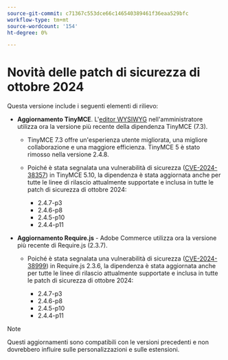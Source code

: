 ```yaml
---
source-git-commit: c71367c553dce66c146540389461f36eaa529bfc
workflow-type: tm+mt
source-wordcount: '154'
ht-degree: 0%

---
```

# Novità delle patch di sicurezza di ottobre 2024

Questa versione include i seguenti elementi di rilievo:

* **Aggiornamento TinyMCE**. L&#39;[editor WYSIWYG](https://experienceleague.adobe.com/it/docs/commerce-admin/content-design/wysiwyg/editor) nell&#39;amministratore utilizza ora la versione più recente della dipendenza TinyMCE (7.3&#x200B;).

   * TinyMCE 7.3 offre un&#39;esperienza utente migliorata, una migliore collaborazione e una maggiore efficienza. TinyMCE 5 è stato rimosso nella versione 2.4.8&#x200B;.

   * Poiché è stata segnalata una vulnerabilità di sicurezza ([CVE-2024-38357](https://nvd.nist.gov/vuln/detail/CVE-2024-38357)) in TinyMCE 5.10, la dipendenza è stata aggiornata anche per tutte le linee di rilascio attualmente supportate e inclusa in tutte le patch di sicurezza di ottobre 2024:

      * 2.4.7-p3
      * 2.4.6-p8
      * 2.4.5-p10
      * 2.4.4-p11

* **Aggiornamento Require.js** - Adobe Commerce utilizza ora la versione più recente di Require.js (2.3.7).

   * Poiché è stata segnalata una vulnerabilità di sicurezza ([CVE-2024-38999](https://nvd.nist.gov/vuln/detail/CVE-2024-38999)) in Require.js 2.3.6, la dipendenza è stata aggiornata anche per tutte le linee di rilascio attualmente supportate e inclusa in tutte le patch di sicurezza di ottobre 2024:

      * 2.4.7-p3
      * 2.4.6-p8
      * 2.4.5-p10
      * 2.4.4-p11

>[!NOTE]
>
>Questi aggiornamenti sono compatibili con le versioni precedenti e non dovrebbero influire sulle personalizzazioni e sulle estensioni.&#x200B;

